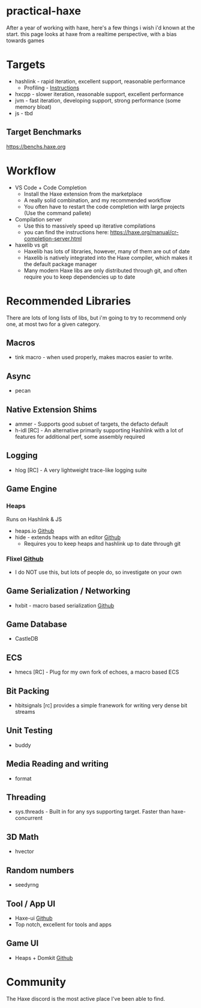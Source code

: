 # practical-haxe

After a year of working with haxe, here's a few things i wish i'd known at the start. this page looks at haxe from a realtime perspective, with a bias towards games

# Targets
* hashlink - rapid iteration, excellent support, reasonable performance
  * Profiling - [Instructions](https://github.com/HaxeFoundation/hashlink/wiki/Profiler)
* hxcpp - slower iteration, reasonable support, excellent performance
* jvm - fast iteration, developing support, strong performance (some memory bloat)
* js - tbd

## Target Benchmarks
https://benchs.haxe.org


# Workflow
+ VS Code + Code Completion
  + Install the Haxe extension from the marketplace  
  + A really solid combination, and my recommended workflow
  + You often have to restart the code completion with large projects (Use the command pallete)
+ Compilation server
  + Use this to massively speed up iterative compilations
  + you can find the instructions here: https://haxe.org/manual/cr-completion-server.html
+ haxelib vs git
  + Haxelib has lots of libraries, however, many of them are out of date
  + Haxelib is natively integrated into the Haxe compiler, which makes it the default package manager
  + Many modern Haxe libs are only distributed through git, and often require you to keep dependencies up to date

# Recommended Libraries
There are lots of long lists of libs, but i'm going to try to recommend only one, at most two for a given category.

## Macros
* tink macro - when used properly, makes macros easier to write.

## Async
* pecan

## Native Extension Shims
* ammer - Supports good subset of targets, the defacto default
* h-idl [RC] - An alternative primarily supporting Hashlink with a lot of features for additional perf, some assembly required

## Logging
* hlog [RC] - A very lightweight trace-like logging suite

## Game Engine
### Heaps
Runs on Hashlink & JS
* heaps.io [Github](https://github.com/HeapsIO/heaps) 
* hide - extends heaps with an editor [Github](https://github.com/HeapsIO/hide)
  * Requires you to keep heaps and hashlink up to date through git

### Flixel [Github](https://github.com/HaxeFlixel/flixel)
* I do NOT use this, but lots of people do, so investigate on your own

## Game Serialization / Networking
* hxbit - macro based serialization [Github](https://github.com/HeapsIO/hxbit)

## Game Database
* CastleDB

## ECS
* hmecs [RC] - Plug for my own fork of echoes, a macro based ECS

## Bit Packing
* hbitsignals [rc] provides a simple franework for writing very dense bit streams

## Unit Testing
* buddy

## Media Reading and writing 
* format

## Threading
* sys.threads - Built in for any sys supporting target.  Faster than haxe-concurrent

## 3D Math
* hvector

## Random numbers
* seedyrng

## Tool / App UI
* Haxe-ui [Github](https://github.com/haxeui)
 * Top notch, excellent for tools and apps

## Game UI
  * Heaps + Domkit [Github](https://github.com/HeapsIO/domkit)

# Community
The Haxe discord is the most active place I've been able to find.








